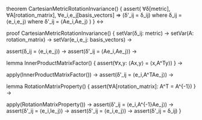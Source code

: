 theorem CartesianMetricRotationInvariance() {
  assert(
    ∀δ[metric], ∀A[rotation_matrix], ∀e_i,e_j[basis_vectors] ⇒
    (δ'_ij = δ_ij)
    where δ_ij = ⟨e_i,e_j⟩
    where δ'_ij = ⟨Ae_i,Ae_j⟩
  )
} ↔

proof CartesianMetricRotationInvariance() {
  setVar(δ_ij: metric) →
  setVar(A: rotation_matrix) →
  setVar(e_i,e_j: basis_vectors) →
  
  assert(δ_ij = ⟨e_i,e_j⟩) →
  assert(δ'_ij = ⟨Ae_i,Ae_j⟩) →
  
  lemma InnerProductMatrixFactor() {
    assert(∀x,y: ⟨Ax,y⟩ = ⟨x,A^Ty⟩)
  } →
  
  apply(InnerProductMatrixFactor()) →
  assert(δ'_ij = ⟨e_i,A^TAe_j⟩) →
  
  lemma RotationMatrixProperty() {
    assert(∀A[rotation_matrix]: A^T = A^{-1})
  } →
  
  apply(RotationMatrixProperty()) →
  assert(δ'_ij = ⟨e_i,A^{-1}Ae_j⟩) →
  assert(δ'_ij = ⟨e_i,Ie_j⟩) →
  assert(δ'_ij = ⟨e_i,e_j⟩) →
  assert(δ'_ij = δ_ij)
}